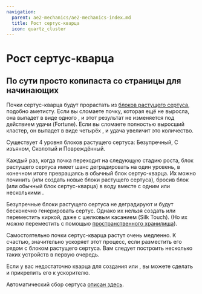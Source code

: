 ```yaml
---
navigation:
  parent: ae2-mechanics/ae2-mechanics-index.md
  title: Рост сертус-кварца
  icon: quartz_cluster
---
```


# Рост сертус-кварца

## По сути просто копипаста со страницы для начинающих

<GameScene zoom="6" background="transparent">
<ImportStructure src="../assets/assemblies/budding_certus_1.snbt" />
</GameScene>

Почки сертус-кварца будут прорастать из [блоков растущего сертуса](../items-blocks-machines/budding_certus.md), подобно аметисту. Если вы сломаете почку, которая ещё не выросла, она выпадет в виде одного <ItemLink id="certus_quartz_dust" />, и этот результат не изменяется под действием удачи (Fortune). Если вы сломаете полностью выросший кластер, он выпадет в виде четырёх <ItemLink id="certus_quartz_crystal" />, и удача увеличит это количество.

Существует 4 уровня блоков растущего сертуса: Безупречный, С изъяном, Сколотый и Повреждённый.

<GameScene zoom="4" background="transparent">
  <ImportStructure src="../assets/assemblies/budding_blocks.snbt" />
  <IsometricCamera yaw="195" pitch="30" />
</GameScene>

Каждый раз, когда почка переходит на следующую стадию роста, блок растущего сертуса имеет шанс деградировать на один уровень, в конечном итоге превращаясь в обычный блок сертус-кварца. Их можно починить (или создать новые блоки растущего сертуса), бросив блок (или обычный блок сертус-кварца) в воду вместе с одним или несколькими <ItemLink id="charged_certus_quartz_crystal" />.

<RecipeFor id="damaged_budding_quartz" />

Безупречные блоки растущего сертуса не деградируют и будут бесконечно генерировать сертус. Однако их нельзя создать или переместить киркой, даже с шелковым касанием (Silk Touch). (Но их *можно* переместить с помощью [пространственного хранилища](../ae2-mechanics/spatial-io.md)).

Самостоятельно почки сертус-кварца растут очень медленно. К счастью, <ItemLink id="growth_accelerator" /> значительно ускоряет этот процесс, если разместить его рядом с блоком растущего сертуса. Вам следует построить несколько таких устройств в первую очередь.

<GameScene zoom="4" background="transparent">
  <ImportStructure src="../assets/assemblies/budding_certus_2.snbt" />
  <IsometricCamera yaw="195" pitch="30" />
</GameScene>

Если у вас недостаточно кварца для создания <ItemLink id="energy_acceptor" /> или <ItemLink id="vibration_chamber" />, вы можете сделать <ItemLink id="crank" /> и прикрепить его к ускорителю.

Автоматический сбор сертуса [описан здесь](../example-setups/simple-certus-farm.md).